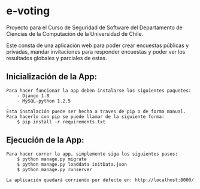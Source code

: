 # e-voting

Proyecto para el Curso de Seguridad de Software del Departamento de Ciencias de la Computación de la Universidad de Chile.

Este consta de una aplicación web para poder crear encuestas públicas y privadas, mandar invitaciones para responder encuestas y poder ver los resultados globales y parciales de estas.

## Inicialización de la App:

	Para hacer funcionar la app deben instalarse los siguientes paquetes:
		- Django 1.8
		- MySQL-python 1.2.5

	Esta instalación puede ser hecha a traves de pip o de forma manual.
	Para hacerlo con pip se puede llamar de la siguiente forma:
		$ pip install -r requirements.txt


## Ejecución de la App:

	Para hacer correr la app, simplemente siga los siguientes pasos:
	    $ python manage.py migrate
	    $ python manage.py loaddata initData.json
		$ python manage.py runserver

	La aplicación quedará corriendo por defecto en: http://localhost:8000/
